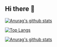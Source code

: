 ## Hi there 👋

[![Anurag's github stats](https://github-readme-stats.vercel.app/api?username=jihyo0331&show_icons=true)](https://github.com/jihyo0331)

[![Top Langs](https://github-readme-stats.vercel.app/api/top-langs/?username=jihyo0331&layout=compact&langs_count=6)](https://github.com/jihyo0331)

[![Anurag's github stats](https://github-readme-stats.vercel.app/api?username=jihyo0331&show_icons=true&theme=dark&hide_border=true)](https://github.com/jihyo0331)
